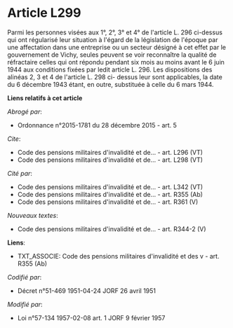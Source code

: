 # Article L299

Parmi les personnes visées aux 1°, 2°, 3° et 4° de l'article L. 296 ci-dessus qui ont régularisé leur situation à l'égard de
la législation de l'époque par une affectation dans une entreprise ou un secteur désigné à cet effet par le gouvernement de
Vichy, seules peuvent se voir reconnaître la qualité de réfractaire celles qui ont répondu pendant six mois au moins avant le
6 juin 1944 aux conditions fixées par ledit article L. 296. Les dispositions des alinéas 2, 3 et 4 de l'article L. 298 ci-
dessus leur sont applicables, la date du 6 décembre 1943 étant, en outre, substituée à celle du 6 mars 1944.

**Liens relatifs à cet article**

_Abrogé par_:

  - Ordonnance n°2015-1781 du 28 décembre 2015 - art. 5

_Cite_:

  - Code des pensions militaires d'invalidité et de... - art. L296 (VT)
  - Code des pensions militaires d'invalidité et de... - art. L298 (VT)

_Cité par_:

  - Code des pensions militaires d'invalidité et de... - art. L342 (VT)
  - Code des pensions militaires d'invalidité et de... - art. R355 (Ab)
  - Code des pensions militaires d'invalidité et de... - art. R361 (V)

_Nouveaux textes_:

  - Code des pensions militaires d'invalidité et de... - art. R344-2 (V)

**Liens**:

  - TXT_ASSOCIE: Code des pensions militaires d'invalidité et des v - art. R355 (Ab)

_Codifié par_:

  - Décret n°51-469 1951-04-24 JORF 26 avril 1951

_Modifié par_:

  - Loi n°57-134 1957-02-08 art. 1 JORF 9 février 1957
